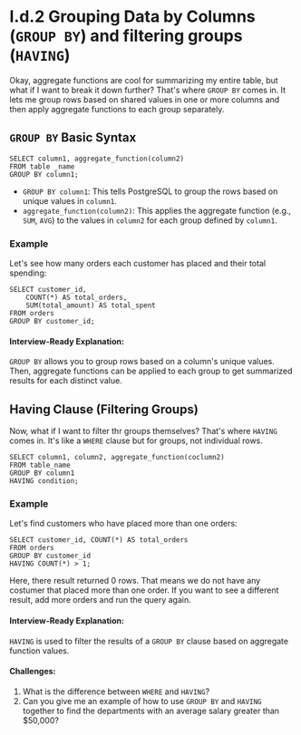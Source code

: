 # I.d.2 Grouping Data by Columns (`GROUP BY`) and filtering groups (`HAVING`)
Okay, aggregate functions are cool for summarizing my entire table, but what if I want to break it down further? That's where `GROUP BY` comes in. It lets me group rows based on shared values in one or more columns and then apply aggregate functions to each group separately.

## `GROUP BY` Basic Syntax
```
SELECT column1, aggregate_function(column2)
FROM table _name
GROUP BY column1;
```
- `GROUP BY column1`: This tells PostgreSQL to group the rows based on unique values in `column1`.
- `aggregate_function(column2)`: This applies the aggregate function (e.g., `SUM`, `AVG`) to the values in `column2` for each group defined by `column1`.

### Example
Let's see how many orders each customer has placed and their total spending:
```
SELECT customer_id,
    COUNT(*) AS total_orders,
    SUM(total_amount) AS total_spent
FROM orders
GROUP BY customer_id;
```

#### Interview-Ready Explanation:
`GROUP BY` allows you to group rows based on a column's unique values. Then, aggregate functions can be applied to each group to get summarized results for each distinct value.

## Having Clause (Filtering Groups)
Now, what if I want to filter thr groups themselves? That's where `HAVING` comes in. It's like a `WHERE` clause but for groups, not individual rows.
```
SELECT column1, column2, aggregate_function(coclumn2)
FROM table_name
GROUP BY column1
HAVING condition;
```

### Example
Let's find customers who have placed more than one orders:
```
SELECT customer_id, COUNT(*) AS total_orders
FROM orders
GROUP BY customer_id
HAVING COUNT(*) > 1;
```
Here, there result returned 0 rows. That means we do not have any costumer that placed more than one order. If you want to see a different result, add more orders and run the query again.

#### Interview-Ready Explanation:
`HAVING` is used to filter the results of a `GROUP BY` clause based on aggregate function values.

#### Challenges:
1. What is the difference between `WHERE` and `HAVING`?
2. Can you give me an example of how to use `GROUP BY` and `HAVING` together to find the departments with an average salary greater than $50,000?
